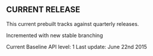 ## CURRENT RELEASE
This current prebuilt tracks against quarterly releases.

Incremented with new stable branching

Current Baseline API level: 1
Last update: June 22nd 2015
